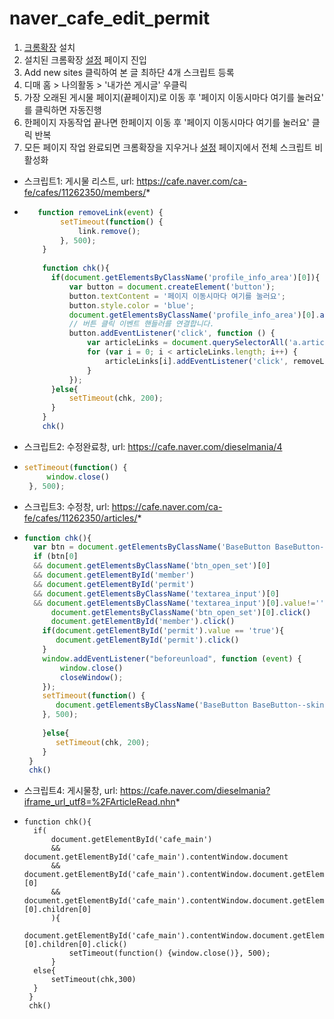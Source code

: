 # naver_cafe_edit_permit

1. [크롬확장](https://chrome.google.com/webstore/detail/user-javascript-and-css/nbhcbdghjpllgmfilhnhkllmkecfmpld) 설치
2. 설치된 크롬확장 [설정](chrome-extension://nbhcbdghjpllgmfilhnhkllmkecfmpld/options.html) 페이지 진입
3. Add new sites 클릭하여 본 글 최하단 4개 스크립트 등록
4. 디매 홈 > 나의활동 > '내가쓴 게시글' 우클릭
5. 가장 오래된 게시물 페이지(끝페이지)로 이동 후 '페이지 이동시마다 여기를 눌러요' 를 클릭하면 자동진행
6. 한페이지 자동작업 끝나면 한페이지 이동 후 '페이지 이동시마다 여기를 눌러요' 클릭 반복
7. 모든 페이지 작업 완료되면 크롬확장을 지우거나 [설정](chrome-extension://nbhcbdghjpllgmfilhnhkllmkecfmpld/options.html) 페이지에서 전체 스크립트 비활성화

- 스크립트1: 게시물 리스트, url: https://cafe.naver.com/ca-fe/cafes/11262350/members/*
- ```Javascript
     function removeLink(event) {
          setTimeout(function() {
              link.remove(); 
          }, 500);
      }
      
      function chk(){
      	if(document.getElementsByClassName('profile_info_area')[0]){
      		var button = document.createElement('button');
      		button.textContent = '페이지 이동시마다 여기를 눌러요';
      		button.style.color = 'blue';
      		document.getElementsByClassName('profile_info_area')[0].appendChild(button);
      		// 버튼 클릭 이벤트 핸들러를 연결합니다.
      		button.addEventListener('click', function () {
      		    var articleLinks = document.querySelectorAll('a.article');
      		    for (var i = 0; i < articleLinks.length; i++) {
      		        articleLinks[i].addEventListener('click', removeLink);
      		    }
      		});
      	}else{
      		setTimeout(chk, 200);
      	}
      }
      chk()
     ```
- 스크립트2: 수정완료창, url: https://cafe.naver.com/dieselmania/4
- ```Javascript
  setTimeout(function() {
	   window.close()
   }, 500);  
  ```
- 스크립트3: 수정창, url: https://cafe.naver.com/ca-fe/cafes/11262350/articles/*
- ```Javascript
  function chk(){
	var btn = document.getElementsByClassName('BaseButton BaseButton--skinGreen size_default')
	if (btn[0]
	&& document.getElementsByClassName('btn_open_set')[0]
	&& document.getElementById('member')
	&& document.getElementById('permit')
	&& document.getElementsByClassName('textarea_input')[0]
	&& document.getElementsByClassName('textarea_input')[0].value!=''){
		document.getElementsByClassName('btn_open_set')[0].click()
		document.getElementById('member').click()
      if(document.getElementById('permit').value == 'true'){
         document.getElementById('permit').click()
      }
      window.addEventListener("beforeunload", function (event) {
          window.close()
          closeWindow();
      });
      setTimeout(function() {
         document.getElementsByClassName('BaseButton BaseButton--skinGreen size_default')[0].click()
      }, 500);
         
      }else{
         setTimeout(chk, 200);
      }
   }
   chk()
  ```
- 스크립트4: 게시물창, url: https://cafe.naver.com/dieselmania?iframe_url_utf8=%2FArticleRead.nhn*
- ```Javacript
  function chk(){
	if(
		document.getElementById('cafe_main')
		&& document.getElementById('cafe_main').contentWindow.document
		&& document.getElementById('cafe_main').contentWindow.document.getElementsByClassName("left_area")[0]
		&& document.getElementById('cafe_main').contentWindow.document.getElementsByClassName("left_area")[0].children[0]
		){
			document.getElementById('cafe_main').contentWindow.document.getElementsByClassName("left_area")[0].children[0].click()
			setTimeout(function() {window.close()}, 500);
		}
	else{
		setTimeout(chk,300)
	}
   }
   chk()
  ```

